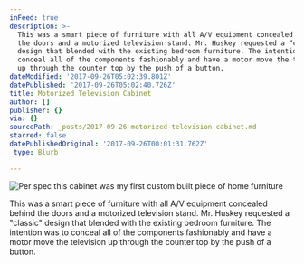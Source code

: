 ```yaml
---
inFeed: true
description: >-
  This was a smart piece of furniture with all A/V equipment concealed behind
  the doors and a motorized television stand. Mr. Huskey requested a “classic”
  design that blended with the existing bedroom furniture. The intention was to
  conceal all of the components fashionably and have a motor move the television
  up through the counter top by the push of a button.
dateModified: '2017-09-26T05:02:39.801Z'
datePublished: '2017-09-26T05:02:40.726Z'
title: Motorized Television Cabinet
author: []
publisher: {}
via: {}
sourcePath: _posts/2017-09-26-motorized-television-cabinet.md
starred: false
datePublishedOriginal: '2017-09-26T00:01:31.762Z'
_type: Blurb

---
```

![Per spec this cabinet was my first custom built piece of home furniture](https://the-grid-user-content.s3-us-west-2.amazonaws.com/5a192dc7-cd75-4b8b-8d56-525593497eb7.jpg)

This was a smart piece of furniture with all A/V equipment concealed behind the doors and a motorized television stand. Mr. Huskey requested a "classic" design that blended with the existing bedroom furniture. The intention was to conceal all of the components fashionably and have a motor move the television up through the counter top by the push of a button.